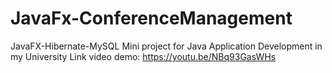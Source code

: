 # JavaFx-ConferenceManagement
JavaFX-Hibernate-MySQL
Mini project for Java Application Development in my University
Link video demo: https://youtu.be/NBq93GasWHs
